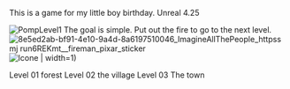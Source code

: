 This is a game for my little boy birthday.
Unreal 4.25

![PompLevel1](https://user-images.githubusercontent.com/22080463/187120682-d5dfa847-1520-4468-a2a5-d9ca09f20fd5.gif)
The goal is simple. Put out the fire to go to the next level.
![8e5ed2ab-bf91-4e10-9a4d-8a6197510046_ImagineAllThePeople_httpss mj run6REKmt__fireman_pixar_sticker](https://user-images.githubusercontent.com/22080463/187121215-cc1c4868-65a2-4e5b-87f2-7268c045ea79.png)
![Icone](https://user-images.githubusercontent.com/22080463/187121227-e9a264c4-b9b3-4621-b3eb-36897165303c.PNG) | width=1)

Level 01 forest
Level 02 the village
Level 03 The town
